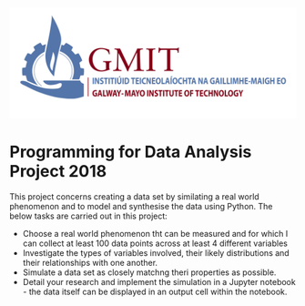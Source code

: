 ![Image for GMIT Crest](https://github.com/richellaod/Images-for-Project-2018/blob/master/gmit.jpg)


# Programming for Data Analysis Project 2018

This project concerns creating a data set by similating a real world phenomenon and to model and synthesise the data using Python. The below tasks are carried out in this project:

* Choose a real world phenomenon tht can be measured and for which I can collect at least 100 data points across at least 4 different variables
* Investigate the types of variables involved, their likely distributions and their relationships with one another.
* Simulate a data set as closely matchng theri properties as possible.
* Detail your research and implement the simulation in a Jupyter notebook - the data itself can be displayed in an output cell within the notebook.

